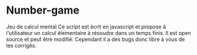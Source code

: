 # Number-game
Jeu de calcul mental 
Ce script est écrit en javascript et propose à l'utilisateur un calcul élementaire à résoudre dans un temps finis. Il est open source et peut être modifié. Cependant il a des bugs donc libre à vous de les corrigés. 
